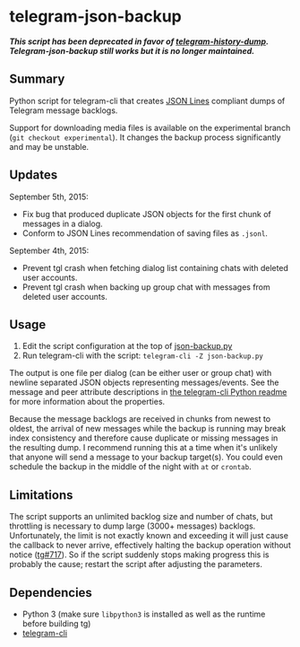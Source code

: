 # telegram-json-backup

***This script has been deprecated in favor of [telegram-history-dump](https://github.com/tvdstaaij/telegram-history-dump). Telegram-json-backup still works but it is no longer maintained.***

## Summary

Python script for telegram-cli that creates [JSON Lines](http://jsonlines.org) compliant dumps of Telegram message backlogs.

Support for downloading media files is available on the experimental branch (`git checkout experimental`). It changes the backup process significantly and may be unstable.

## Updates

September 5th, 2015:

* Fix bug that produced duplicate JSON objects for the first chunk of messages in a dialog.
* Conform to JSON Lines recommendation of saving files as `.jsonl`.

September 4th, 2015:

* Prevent tgl crash when fetching dialog list containing chats with deleted user accounts.
* Prevent tgl crash when backing up group chat with messages from deleted user accounts.

## Usage

1. Edit the script configuration at the top of [json-backup.py](json-backup.py)
2. Run telegram-cli with the script: `telegram-cli -Z json-backup.py`

The output is one file per dialog (can be either user or group chat) with newline separated JSON objects representing messages/events.
See the message and peer attribute descriptions in [the telegram-cli Python readme](https://github.com/vysheng/tg/blob/master/README-PY.md) for more information about the properties.

Because the message backlogs are received in chunks from newest to oldest, the arrival of new messages while the backup is running may break index consistency and therefore cause duplicate or missing messages in the resulting dump. I recommend running this at a time when it's unlikely that anyone will send a message to your backup target(s). You could even schedule the backup in the middle of the night with `at` or `crontab`.

## Limitations

The script supports an unlimited backlog size and number of chats, but throttling is necessary to dump large (3000+ messages) backlogs. Unfortunately, the limit is not exactly known and exceeding it will just cause the callback to never arrive, effectively halting the backup operation without notice ([tg#717](https://github.com/vysheng/tg/issues/717)). So if the script suddenly stops making progress this is probably the cause; restart the script after adjusting the parameters.

## Dependencies

* Python 3 (make sure `libpython3` is installed as well as the runtime before building tg)
* [telegram-cli](https://github.com/vysheng/tg)
